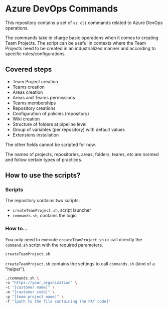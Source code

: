 # Azure DevOps Commands
This repository contains a set of `az cli` commands related to Azure DevOps operations.

The commands take in charge basic operations when it comes to creating Team Projects.
The script can be useful in contexts where the Team Projects need to be created in an industrialized manner and according to specific rules/configurations.

## Covered steps
 - Team Project creation
 - Teams creation
 - Areas creation
 - Areas and Teams permissions
 - Teams memberships
 - Repository creations
 - Configuration of policies (repository)
 - Wiki creation
 - Structure of folders at pipeline level
 - Group of variables (per repository) with default values
 - Extensions installation

The other fields cannot be scripted for now.

The names of projects, repositories, areas, folders, teams, etc are normed and follow certain types of practices.

## How to use the scripts?
### Scripts
The repository contains two scripts:
 - `createTeamProject.sh`, script launcher
 - `commands.sh`, contains the logic

### How to...
You only need to execute `createTeamProject.sh` or call directly the `command.sh` script with the required parameters.

```bash
createTeamProject.sh
```

`createTeamProject.sh` contains the settings to call `commands.sh` (kind of a "helper").


```bash
./commands.sh \
-o "https://your_organization" \
-c "[customer name]" \
-m "[customer code]" \
-p "[team project name]" \
-f "[path to the file containing the PAT code]"
```